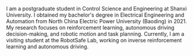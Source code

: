 I am a postgraduate student in Control Science and Engineering at Shanxi University. I obtained my bachelor's degree in Electrical Engineering and Automation from North China Electric Power University (Baoding) in 2021. My research focuses on reinforcement learning, autonomous driving decision-making, and robotic motion and task planning. Currently, I am a visiting student at the RobotSafe Lab, working on inverse reinforcement learning and autonomous driving.
